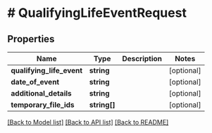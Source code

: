# # QualifyingLifeEventRequest

## Properties

Name | Type | Description | Notes
------------ | ------------- | ------------- | -------------
**qualifying_life_event** | **string** |  | [optional]
**date_of_event** | **string** |  | [optional]
**additional_details** | **string** |  | [optional]
**temporary_file_ids** | **string[]** |  | [optional]

[[Back to Model list]](../../README.md#models) [[Back to API list]](../../README.md#endpoints) [[Back to README]](../../README.md)
